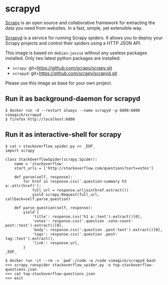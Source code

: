 scrapyd
=======

[Scrapy][1] is an open source and collaborative framework for extracting the
data you need from websites. In a fast, simple, yet extensible way.

[Scrapyd][2] is a service for running Scrapy spiders.  It allows you to deploy
your Scrapy projects and control their spiders using a HTTP JSON API.

This image is based on `debian:jessie` without any useless packages installed.
Only two latest python packages are installed:

- `scrapy`: git+https://github.com/scrapy/scrapy.git
- `scrapyd`: git+https://github.com/scrapy/scrapyd.git

Please use this image as base for your own project.

## Run it as background-daemon for scrapyd

```
$ docker run -d --restart always --name scrapyd -p 6800:6800 vimagick/scrapyd
$ firefox http://localhost:6800
```

## Run it as interactive-shell for scrapy

```
$ cat > stackoverflow_spider.py << _EOF_
import scrapy

class StackOverflowSpider(scrapy.Spider):
    name = 'stackoverflow'
    start_urls = ['http://stackoverflow.com/questions?sort=votes']

    def parse(self, response):
        for href in response.css('.question-summary h3 a::attr(href)'):
            full_url = response.urljoin(href.extract())
            yield scrapy.Request(full_url, callback=self.parse_question)

    def parse_question(self, response):
        yield {
            'title': response.css('h1 a::text').extract()[0],
            'votes': response.css('.question .vote-count-post::text').extract()[0],
            'body': response.css('.question .post-text').extract()[0],
            'tags': response.css('.question .post-tag::text').extract(),
            'link': response.url,
        }
_EOF_

$ docker run -it --rm -v `pwd`:/code -w /code vimagick/scrapyd bash
>>> scrapy runspider stackoverflow_spider.py -o top-stackoverflow-questions.json
>>> cat top-stackoverflow-questions.json
>>> exit
```

[1]: https://github.com/scrapy/scrapy
[2]: https://github.com/scrapy/scrapyd

